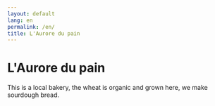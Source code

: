 ```yaml
---
layout: default
lang: en
permalink: /en/
title: L'Aurore du pain
---
```


# L'Aurore du pain

This is a local bakery, the wheat is organic and grown here, we make sourdough bread.
